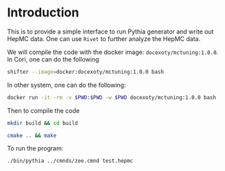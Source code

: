 # Introduction
This is to provide a simple interface to run Pythia generator and write out HepMC data. One can use `Rivet` to further analyze the HepMC data.

We will compile the code with the docker image: `docexoty/mctuning:1.0.0`. In Cori, one can do the following
```bash
shifter --image=docker:docexoty/mctuning:1.0.0 bash
```
In other system, one can do the following:
```bash
docker run -it -rm -v $PWD:$PWD -w $PWD docexoty/mctuning:1.0.0 bash
```

Then to compile the code
```bash
mkdir build && cd build 

cmake .. && make 
```

To run the program:
```bash
./bin/pythia ../cmnds/zee.cmnd test.hepmc
```